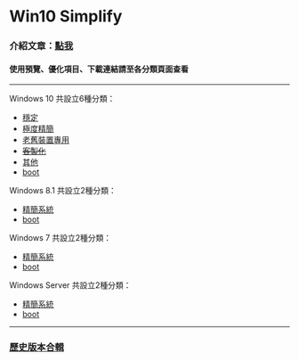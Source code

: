 # Win10 Simplify

### 介紹文章：[點我](https://home.gamer.com.tw/artwork.php?sn=4971603)

#### 使用預覽、優化項目、下載連結請至各分類頁面查看

----

Windows 10 共設立6種分類：
- [穩定](/stable.md)
- [極度精簡](/extreme.md)
- [老舊裝置專用](/old_device.md)
- ~~[客製化](/customized.md)~~
- [其他](/others.md)
- [boot](/boot/w10.md)

Windows 8.1 共設立2種分類：
- [精簡系統](/win8.1.md)
- [boot](/boot/w8.1.md)

Windows 7 共設立2種分類：
- [精簡系統](/win7.md)
- [boot](/boot/w7.md)

Windows Server 共設立2種分類：
- [精簡系統](/server.md)
- [boot](/boot/server.md)

----

### [歷史版本合輯](http://tiny.cc/win10_simplify_dl)
